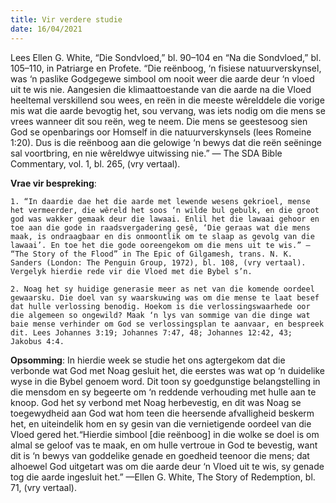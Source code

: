 ```yaml
---
title: Vir verdere studie
date: 16/04/2021
---
```


Lees Ellen G. White, “Die Sondvloed,” bl. 90–104 en “Na die Sondvloed,” bl. 105–110, in Patriarge en Profete. “Die reënboog, ‘n fisiese natuurverskynsel, was ‘n paslike Godgegewe simbool om nooit weer die aarde deur ‘n vloed uit te wis nie. Aangesien die klimaattoestande van die aarde na die Vloed heeltemal verskillend sou wees, en reën in die meeste wêrelddele die vorige mis wat die aarde bevogtig het, sou vervang, was iets nodig om die mens se vrees wanneer dit sou reën, weg te neem. Die mens se geestesoog sien God se openbarings oor Homself in die natuurverskynsels (lees Romeine 1:20). Dus is die reënboog aan die gelowige ‘n bewys dat die reën seëninge sal voortbring, en nie wêreldwye uitwissing nie.” — The SDA Bible Commentary, vol. 1, bl. 265, (vry vertaal).

**Vrae vir bespreking**:

`1. “In daardie dae het die aarde met lewende wesens gekrioel, mense het vermeerder, die wêreld het soos ‘n wilde bul gebulk, en die groot god was wakker gemaak deur die lawaai. Enlil het die lawaai gehoor en toe aan die gode in raadsvergadering gesê, ‘Die geraas wat die mens maak, is ondraagbaar en dis onmoontlik om te slaap as gevolg van die lawaai’. En toe het die gode ooreengekom om die mens uit te wis.” — “The Story of the Flood” in The Epic of Gilgamesh, trans. N. K. Sanders (London: The Penguin Group, 1972), bl. 108, (vry vertaal). Vergelyk hierdie rede vir die Vloed met die Bybel s’n. `

`2. Noag het sy huidige generasie meer as net van die komende oordeel gewaarsku. Die doel van sy waarskuwing was om die mense te laat besef dat hulle verlossing benodig. Hoekom is die verlossingswaarhede oor die algemeen so ongewild? Maak ‘n lys van sommige van die dinge wat baie mense verhinder om God se verlossingsplan te aanvaar, en bespreek dit. Lees Johannes 3:19; Johannes 7:47, 48; Johannes 12:42, 43; Jakobus 4:4.`


**Opsomming**: In hierdie week se studie het ons agtergekom dat die verbonde wat God met Noag gesluit het, die eerstes was wat op ‘n duidelike wyse in die Bybel genoem word. Dit toon sy goedgunstige belangstelling in die mensdom en sy begeerte om ‘n reddende verhouding met hulle aan te knoop. God het sy verbond met Noag herbevestig, en dit was Noag se toegewydheid aan God wat hom teen die heersende afvalligheid beskerm het, en uiteindelik hom en sy gesin van die vernietigende oordeel van die Vloed gered het.“Hierdie simbool [die reënboog] in die wolke se doel is om almal se geloof vas te maak, en om hulle vertroue in God te bevestig, want dit is ‘n bewys van goddelike genade en goedheid teenoor die mens; dat alhoewel God uitgetart was om die aarde deur ‘n Vloed uit te wis, sy genade tog die aarde ingesluit het.” —Ellen G. White, The Story of Redemption, bl. 71, (vry vertaal).